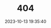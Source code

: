 ---
title: 404
date: 2023-10-13 19:35:40
type: "404"
layout: "404"
description: "Oops～，我崩溃了！找不到你想要的页面 :("
---